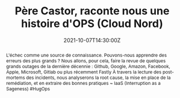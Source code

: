 ---
title: Père Castor, raconte nous une histoire d'OPS (Cloud Nord)

event: Cloud Nord 2021
event_url: https://www.cloudnord.fr/programme2021

location: En ligne

summary: L'analyse des erreurs des plus grands, pour apprendre
abstract: "L'échec comme une source de connaissance. Pouvons-nous apprendre des erreurs des plus grands ?
Nous allons, pour cela, faire la revue de quelques grands outages de la dernière décennie : Github, Google, Amazon, Facebook, Apple, Microsoft, Gitlab ou plus récemment Fastly À travers la lecture des post-mortems des incidents, nous analyserons la root cause, la mise en place de la remédiation, et en extraire des bonnes pratiques

~ IaaS (Interruption as a Sageness) #HugOps"

date: "2021-10-07T14:30:00Z"
date_end: "2021-10-07T15:30:00Z"
all_day: false

publishDate: "2021-09-18T00:00:00Z"

authors: [David Aparicio]
tags: [SRE]

featured: false

image:
  caption: 'Crédits: [**Cloud Nord 2021**](https://www.cloudnord.fr/programme2021)'
  focal_point: Right

links:
- name: Vidéo
  url: https://youtu.be/J5SOD97nxWk
url_code: ""
url_pdf: ""
url_slides: "talks/CloudNord2021_PereCastor.pdf"
url_video: ""

slides: ""
projects: []
---
